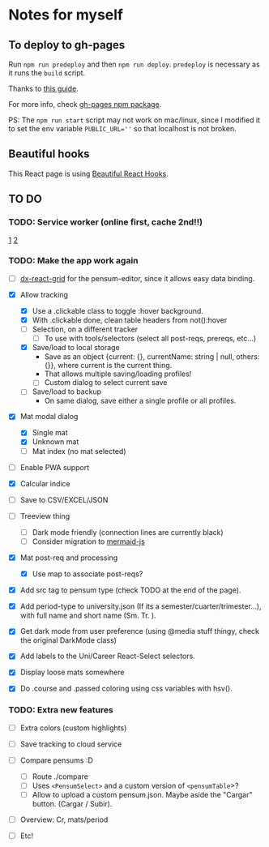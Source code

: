 # Notes for myself

## To deploy to gh-pages
Run `npm run predeploy` and then `npm run deploy`. `predeploy` is necessary as it runs the `build` script.

Thanks to [this guide](https://github.com/gitname/react-gh-pages/tree/master).

For more info, check [gh-pages npm package](https://www.npmjs.com/package/gh-pages).

PS: The `npm run start` script may not work on mac/linux, since I modified it to set the env variable `PUBLIC_URL=''` so that localhost is not broken.


## Beautiful hooks
This React page is using [Beautiful React Hooks](https://antonioru.github.io/beautiful-react-hooks/).


## TO DO
### TODO: Service worker (online first, cache 2nd!!)
[1](https://nmaokaforr.medium.com/step-by-step-to-building-a-pwa-with-react-using-workbox-2db6b9fb6056)
[2](https://developers.google.com/web/tools/workbox/guides/configure-workbox)

### TODO: Make the app work again
- [ ] [dx-react-grid](https://devexpress.github.io/devextreme-reactive/react/grid/docs/guides/getting-started/) for the pensum-editor, since it allows easy data binding.
- [X] Allow tracking
  - [X] Use a .clickable class to toggle :hover background.
  - [X] With .clickable done, clean table headers from not():hover
  - [ ] Selection, on a different tracker
    - [ ] To use with tools/selectors (select all post-reqs, prereqs, etc...)
  - [X] Save/load to local storage
    - Save as an object {current: {}, currentName: string | null, others: {}},
      where current is the current thing. 
    - That allows multiple saving/loading profiles!
    - [ ] Custom dialog to select current save
  - [ ] Save/load to backup
    - On same dialog, save either a single profile or all profiles.
- [X] Mat modal dialog
	- [X] Single mat
	- [X] Unknown mat
	- [ ] Mat index (no mat selected)
- [ ] Enable PWA support
- [X] Calcular indice
- [ ] Save to CSV/EXCEL/JSON
- [ ] Treeview thing
	- [ ] Dark mode friendly (connection lines are currently black)
	- [ ] Consider migration to [mermaid-js](https://mermaid-js.github.io/mermaid/#/)
- [X] Mat post-req and processing
  - [X] Use map to associate post-reqs?
- [X] Add src tag to pensum type (check TODO at the end of the page).
- [X] Add period-type to university.json (If its a semester/cuarter/trimester...), with full name and short name (Sm. Tr. ).
- [X] Get dark mode from user preference (using @media stuff thingy, check the original DarkMode class)
- [X] Add labels to the Uni/Career React-Select selectors.
- [X] Display loose mats somewhere
- [X] Do .course and .passed coloring using css variables with hsv().


### TODO: Extra new features
  - [ ] Extra colors (custom highlights)
  - [ ] Save tracking to cloud service
  - [ ] Compare pensums :D
    - [ ] Route ./compare
    - [ ] Uses `<PensumSelect>` and a custom version of `<pensumTable`>?
    - [ ] Allow <PensumSelect> to upload a custom pensum.json. Maybe aside the "Cargar" button.  (Cargar / Subir).
- [ ] Overview: Cr, mats/period
- [ ] Etc!

